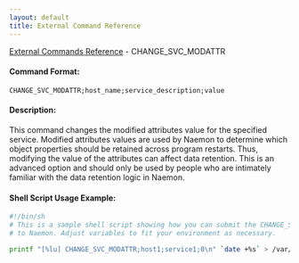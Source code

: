 ```yaml
---
layout: default
title: External Command Reference
---
```


<!--
************************************************
* AUTO GENERATED PAGE - USE ./update SCRIPT
************************************************
-->

<span class="glyphicon glyphicon-arrow-up"></span><a href="index.html"> External Commands Reference</a> - CHANGE_SVC_MODATTR<br>


#### Command Format:

`CHANGE_SVC_MODATTR;host_name;service_description;value`

#### Description:

This command changes the modified attributes value for the specified service. Modified attributes values are used by Naemon to determine which object properties should be retained across program restarts. Thus, modifying the value of the attributes can affect data retention. This is an advanced option and should only be used by people who are intimately familiar with the data retention logic in Naemon.

#### Shell Script Usage Example:

```sh
#!/bin/sh
# This is a sample shell script showing how you can submit the CHANGE_SVC_MODATTR command
# to Naemon. Adjust variables to fit your environment as necessary.

printf "[%lu] CHANGE_SVC_MODATTR;host1;service1;0\n" `date +%s` > /var/lib/naemon/naemon.cmd
```



